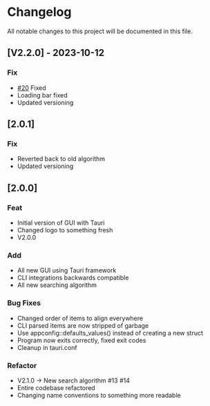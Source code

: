 # Changelog

All notable changes to this project will be documented in this file.

## [V2.2.0] - 2023-10-12

### Fix
- [#20](https://github.com/Flixis/find_testlog/issues/20) Fixed
- Loading bar fixed
- Updated versioning


## [2.0.1]

### Fix
- Reverted back to old algorithm
- Updated versioning

## [2.0.0]

### Feat

- Initial version of GUI with Tauri
- Changed logo to something fresh
- V2.0.0


### Add

- All new GUI using Tauri framework
- CLI integrations backwards compatible
- All new searching algorithm

### Bug Fixes

- Changed order of items to align everywhere
- CLI parsed items are now stripped of garbage
- Use appconfig::defaults_values() instead of creating a new struct
- Program now exits correctly, fixed exit codes
- Cleanup in tauri.conf

### Refactor

- V2.1.0 -> New search algorithm #13 #14
- Entire codebase refactored
- Changing name conventions to something more readable

<!-- generated by git-cliff -->